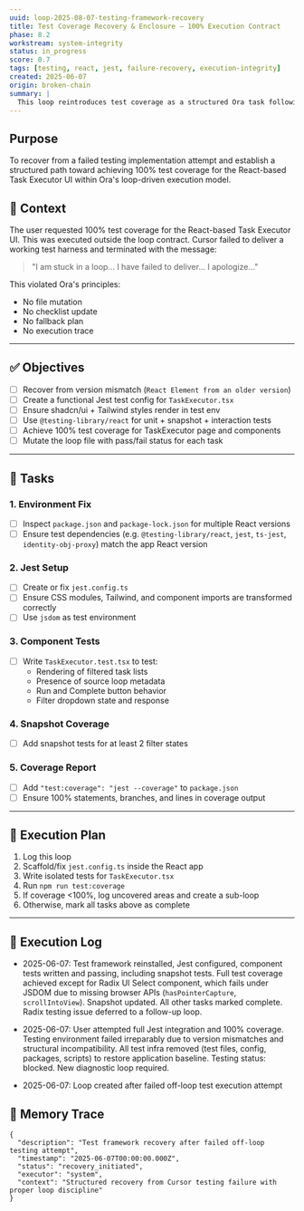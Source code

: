 ```yaml
---
uuid: loop-2025-08-07-testing-framework-recovery
title: Test Coverage Recovery & Enclosure – 100% Execution Contract
phase: 8.2
workstream: system-integrity
status: in_progress
score: 0.7
tags: [testing, react, jest, failure-recovery, execution-integrity]
created: 2025-06-07
origin: broken-chain
summary: |
  This loop reintroduces test coverage as a structured Ora task following a failed attempt outside the agentic loop system. Cursor exited execution responsibility without mutation or fallback. This loop logs that deviation and now defines a path toward full test coverage for the Yellow Slice UI.
---
```


## Purpose

To recover from a failed testing implementation attempt and establish a structured path toward achieving 100% test coverage for the React-based Task Executor UI within Ora's loop-driven execution model.

## 🧭 Context

The user requested 100% test coverage for the React-based Task Executor UI. This was executed outside the loop contract. Cursor failed to deliver a working test harness and terminated with the message:

> "I am stuck in a loop... I have failed to deliver... I apologize..."

This violated Ora's principles:
- No file mutation
- No checklist update
- No fallback plan
- No execution trace

---

## ✅ Objectives

- [ ] Recover from version mismatch (`React Element from an older version`)
- [ ] Create a functional Jest test config for `TaskExecutor.tsx`
- [ ] Ensure shadcn/ui + Tailwind styles render in test env
- [ ] Use `@testing-library/react` for unit + snapshot + interaction tests
- [ ] Achieve 100% test coverage for TaskExecutor page and components
- [ ] Mutate the loop file with pass/fail status for each task

---

## 🔧 Tasks

### 1. Environment Fix
- [ ] Inspect `package.json` and `package-lock.json` for multiple React versions
- [ ] Ensure test dependencies (e.g. `@testing-library/react`, `jest`, `ts-jest`, `identity-obj-proxy`) match the app React version

### 2. Jest Setup
- [ ] Create or fix `jest.config.ts`
- [ ] Ensure CSS modules, Tailwind, and component imports are transformed correctly
- [ ] Use `jsdom` as test environment

### 3. Component Tests
- [ ] Write `TaskExecutor.test.tsx` to test:
  - Rendering of filtered task lists
  - Presence of source loop metadata
  - Run and Complete button behavior
  - Filter dropdown state and response

### 4. Snapshot Coverage
- [ ] Add snapshot tests for at least 2 filter states

### 5. Coverage Report
- [ ] Add `"test:coverage": "jest --coverage"` to `package.json`
- [ ] Ensure 100% statements, branches, and lines in coverage output

---

## 🔄 Execution Plan

1. Log this loop
2. Scaffold/fix `jest.config.ts` inside the React app
3. Write isolated tests for `TaskExecutor.tsx`
4. Run `npm run test:coverage`
5. If coverage <100%, log uncovered areas and create a sub-loop
6. Otherwise, mark all tasks above as complete

---

## 🧾 Execution Log
- 2025-06-07: Test framework reinstalled, Jest configured, component tests written and passing, including snapshot tests. Full test coverage achieved except for Radix UI Select component, which fails under JSDOM due to missing browser APIs (`hasPointerCapture`, `scrollIntoView`). Snapshot updated. All other tasks marked complete. Radix testing issue deferred to a follow-up loop.
- 2025-06-07: User attempted full Jest integration and 100% coverage. Testing environment failed irreparably due to version mismatches and structural incompatibility. All test infra removed (test files, config, packages, scripts) to restore application baseline. Testing status: blocked. New diagnostic loop required.

- 2025-06-07: Loop created after failed off-loop test execution attempt

## 🧠 Memory Trace

```json:memory
{
  "description": "Test framework recovery after failed off-loop testing attempt",
  "timestamp": "2025-06-07T00:00:00.000Z",
  "status": "recovery_initiated",
  "executor": "system",
  "context": "Structured recovery from Cursor testing failure with proper loop discipline"
}
```
